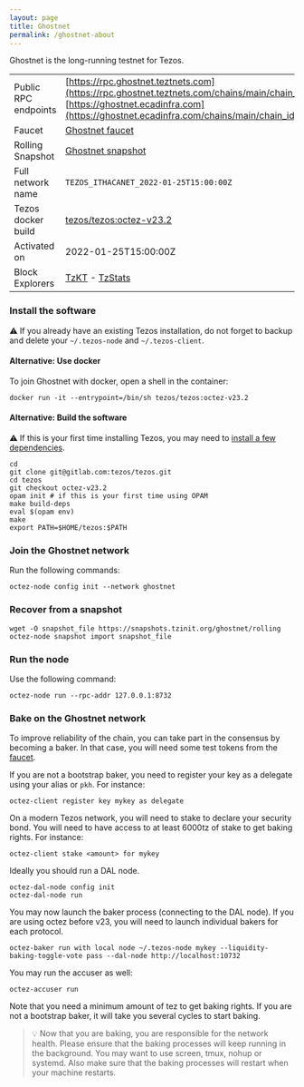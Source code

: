 ```yaml
---
layout: page
title: Ghostnet
permalink: /ghostnet-about
---
```


Ghostnet is the long-running testnet for Tezos.

| | |
|-------|---------------------|
| Public RPC endpoints | [https://rpc.ghostnet.teztnets.com](https://rpc.ghostnet.teztnets.com/chains/main/chain_id)<br/>[https://ghostnet.ecadinfra.com](https://ghostnet.ecadinfra.com/chains/main/chain_id)<br/> |
| Faucet | [Ghostnet faucet](https://faucet.ghostnet.teztnets.com) |
| Rolling Snapshot | [Ghostnet snapshot](https://snapshots.tzinit.org/ghostnet/rolling) |
| Full network name | `TEZOS_ITHACANET_2022-01-25T15:00:00Z` |
| Tezos docker build | [tezos/tezos:octez-v23.2](https://hub.docker.com/r/tezos/tezos/tags?page=1&ordering=last_updated&name=octez-v23.2) |
| Activated on | 2022-01-25T15:00:00Z |
| Block Explorers | [TzKT](https://ghostnet.tzkt.io) - [TzStats](https://ghost.tzstats.com) |




### Install the software

⚠️  If you already have an existing Tezos installation, do not forget to backup and delete your `~/.tezos-node` and `~/.tezos-client`.



#### Alternative: Use docker

To join Ghostnet with docker, open a shell in the container:

```
docker run -it --entrypoint=/bin/sh tezos/tezos:octez-v23.2
```


#### Alternative: Build the software

⚠️  If this is your first time installing Tezos, you may need to [install a few dependencies](https://tezos.gitlab.io/introduction/howtoget.html#setting-up-the-development-environment-from-scratch).

```
cd
git clone git@gitlab.com:tezos/tezos.git
cd tezos
git checkout octez-v23.2
opam init # if this is your first time using OPAM
make build-deps
eval $(opam env)
make
export PATH=$HOME/tezos:$PATH
```

### Join the Ghostnet network

Run the following commands:

```
octez-node config init --network ghostnet

```


### Recover from a snapshot

```
wget -O snapshot_file https://snapshots.tzinit.org/ghostnet/rolling
octez-node snapshot import snapshot_file
```


### Run the node

Use the following command:

```
octez-node run --rpc-addr 127.0.0.1:8732
```






### Bake on the Ghostnet network

To improve reliability of the chain, you can take part in the consensus by becoming a baker. In that case, you will need some test tokens from the [faucet](https://faucet.ghostnet.teztnets.com).

If you are not a bootstrap baker, you need to register your key as a delegate using your alias or `pkh`. For instance:
```bash=2
octez-client register key mykey as delegate
```

On a modern Tezos network, you will need to stake to declare your security bond.  You will need to have access to at least 6000tz of stake to get baking rights. For instance:
```
octez-client stake <amount> for mykey
```	

Ideally you should run a DAL node.
```
octez-dal-node config init
octez-dal-node run
```

You may now launch the baker process (connecting to the DAL node). If you are using octez before v23, you will need to launch individual bakers for each protocol.
```bash=3
octez-baker run with local node ~/.tezos-node mykey --liquidity-baking-toggle-vote pass --dal-node http://localhost:10732
```

You may run the accuser as well:
```bash=3
octez-accuser run
```

Note that you need a minimum amount of tez to get baking rights. If you are not a bootstrap baker, it will take you several cycles to start baking.

> 💡 Now that you are baking, you are responsible for the network health. Please ensure that the baking processes will keep running in the background. You may want to use screen, tmux, nohup or systemd. Also make sure that the baking processes will restart when your machine restarts.


